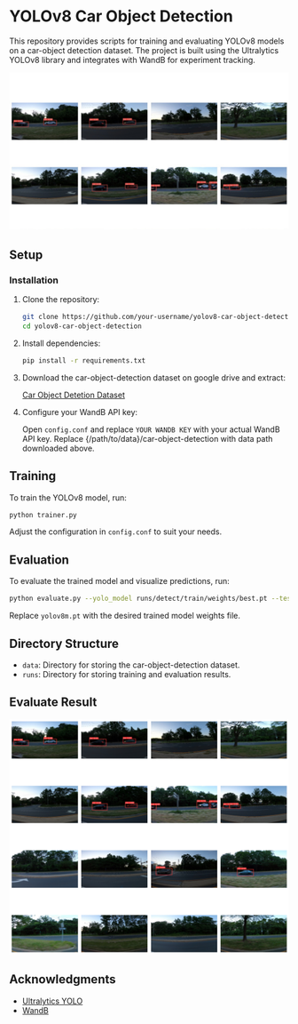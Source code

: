 # YOLOv8 Car Object Detection

This repository provides scripts for training and evaluating YOLOv8 models on a car-object detection dataset. The project is built using the Ultralytics YOLOv8 library and integrates with WandB for experiment tracking.

![Preview](assets/image_preview.jpeg)

## Setup

### Installation

1. Clone the repository:

   ```bash
   git clone https://github.com/your-username/yolov8-car-object-detection.git
   cd yolov8-car-object-detection
   ```

2. Install dependencies:

   ```bash
   pip install -r requirements.txt
   ```

3. Download the car-object-detection dataset on google drive and extract:

   [Car Object Detetion Dataset](https://drive.google.com/drive/folders/19K_94Op1Pl6p0Qcb0mOi9GAyPs4yFI1K?usp=sharing)

4. Configure your WandB API key:

   Open `config.conf` and replace `YOUR WANDB KEY` with your actual WandB API key. Replace {/path/to/data}/car-object-detection with data path downloaded above.

## Training

To train the YOLOv8 model, run:

```bash
python trainer.py
```

Adjust the configuration in `config.conf` to suit your needs.

## Evaluation

To evaluate the trained model and visualize predictions, run:

```bash
python evaluate.py --yolo_model runs/detect/train/weights/best.pt --testing_paths "runs/detect/predict"
```

Replace `yolov8m.pt` with the desired trained model weights file.

## Directory Structure

- `data`: Directory for storing the car-object-detection dataset.
- `runs`: Directory for storing training and evaluation results.

## Evaluate Result
![Evaluate Result](assets/evaluate_result.png)

## Acknowledgments

- [Ultralytics YOLO](https://github.com/ultralytics/ultralytics)
- [WandB](https://wandb.ai/)
